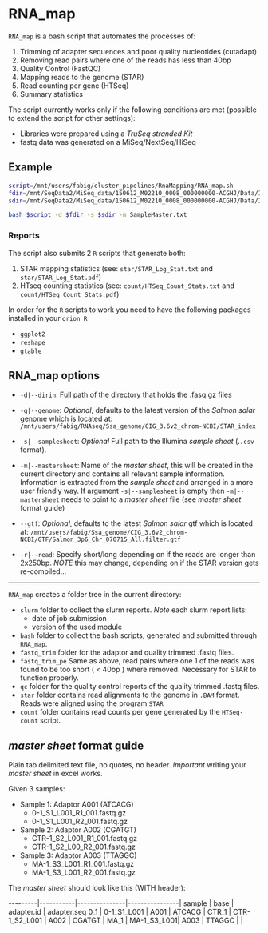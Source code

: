 # RNA_map

`RNA_map` is a bash script that automates the processes of:

1. Trimming of adapter sequences and poor quality nucleotides (cutadapt)
2. Removing read pairs where one of the reads has less than 40bp
3. Quality Control (FastQC)
4. Mapping reads to the genome (STAR)
5. Read counting per gene (HTSeq)
6. Summary statistics 

The script currently works only if the following conditions are met
(possible to extend the script for other settings):
- Libraries were prepared using a *TruSeq stranded Kit*
- fastq data was generated on a MiSeq/NextSeq/HiSeq

## Example

```bash
script=/mnt/users/fabig/cluster_pipelines/RnaMapping/RNA_map.sh
fdir=/mnt/SeqData2/MiSeq_data/150612_M02210_0008_000000000-ACGHJ/Data/Intensities/BaseCalls
sdir=/mnt/SeqData2/MiSeq_data/150612_M02210_0008_000000000-ACGHJ/Data/Intensities/BaseCalls/SampleSheet.csv

bash $script -d $fdir -s $sdir -m SampleMaster.txt
```

### Reports

The script also submits 2 `R` scripts that generate both:

1. STAR mapping statistics (see: `star/STAR_Log_Stat.txt` and `star/STAR_Log_Stat.pdf`)
2. HTseq counting statistics (see: `count/HTSeq_Count_Stats.txt` and `count/HTSeq_Count_Stats.pdf`)

In order for the `R` scripts to work you need to have the following
packages installed in your `orion R`

- `ggplot2`
- `reshape`
- `gtable`

## RNA_map options

- `-d|--dirin`: Full path of the directory that holds the .fasq.gz
  files

- `-g|--genome`: *Optional*, defaults to the latest version of the _Salmon salar_ genome which is
located at:
`/mnt/users/fabig/RNAseq/Ssa_genome/CIG_3.6v2_chrom-NCBI/STAR_index`

- `-s|--samplesheet`:  *Optional*  Full path to the Illumina _sample
  sheet_ (.`.csv` format). 

- `-m|--mastersheet`: Name of the _master sheet_, this will be created
  in the current directory and contains all relevant sample
  information. Information is extracted from the _sample sheet_ and
  arranged in a more user friendly way. If argument `-s|--samplesheet`
  is empty then `-m|--mastersheet` needs to point to a _master sheet_
  file (see _master sheet_ format guide)

- `--gtf`: *Optional*, defaults to the latest _Salmon salar_ gtf which
is located at:
`/mnt/users/fabig/Ssa_genome/CIG_3.6v2_chrom-NCBI/GTF/Salmon_3p6_Chr_070715_All.filter.gtf`

- `-r|--read`: Specify short/long depending on if the reads are longer
  than 2x250bp. *NOTE* this may change,
  depending on if the STAR version gets re-compiled...

---

`RNA_map` creates a folder tree in the current directory:

- `slurm` folder to collect the slurm reports. *Note* each slurm report lists:
   - date of job submission
   - version of the used module 
- `bash` folder to collect the bash scripts, generated and submitted through `RNA_map`.
- `fastq_trim` folder for the adaptor and quality trimmed .fastq files.
- `fastq_trim_pe` Same as above, read pairs where one 1 of the reads
  was found to be too short ( < 40bp ) where removed. Necessary for
  STAR to function properly. 
- `qc` folder for the quality control reports of the quality trimmed .fastq files.
- `star` folder contains read alignments to the genome in `.BAM` format. Reads were aligned using the program `STAR`
- `count` folder contains read counts per gene generated by the `HTSeq-count` script. 

## _master sheet_ format guide

Plain tab delimited text file, no quotes, no header. *Important*
writing your _master sheet_ in excel works.

Given 3 samples:

- Sample 1: Adaptor A001 (ATCACG)
	- 0-1_S1_L001_R1_001.fastq.gz
	- 0-1_S1_L001_R2_001.fastq.gz
- Sample 2: Adaptor A002 (CGATGT)
	- CTR-1_S2_L001_R1_001.fastq.gz
	- CTR-1_S2_L00_R2_001.fastq.gz
- Sample 3: Adaptor A003 (TTAGGC)
	- MA-1_S3_L001_R1_001.fastq.gz
	- MA-1_S3_L001_R2_001.fastq.gz

The _master sheet_ should look like this (WITH header):

---------|-----------|---------------|----------------|
sample |	base |	adapter.id |	adapter.seq
0_1 |  0-1_S1_L001 |	A001   | ATCACG |
CTR_1 |  CTR-1_S2_L001 | A002 | CGATGT	| 
MA_1  | MA-1_S3_L001|  A003 |  TTAGGC |	 |
